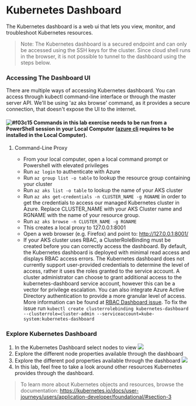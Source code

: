 # Kubernetes Dashboard

The Kubernetes dashboard is a web ui that lets you view, monitor, and troubleshoot Kubernetes resources. 

> Note: The Kubernetes dashboard is a secured endpoint and can only be accessed using the SSH keys for the cluster. Since cloud shell runs in the browser, it is not possible to tunnel to the dashboard using the steps below.

### Accessing The Dashboard UI

There are multiple ways of accessing Kubernetes dashboard. You can access through kubectl command-line interface or through the master server API. We'll be using 'az aks browse' command, as it provides a secure connection, that doesn't expose the UI to the internet.

#### ![#f03c15](https://placehold.it/15/f03c15/000000?text=+) Commands in this lab exercise needs to be run from a PowerShell session in your Local Computer ([azure cli](https://docs.microsoft.com/en-us/cli/azure/install-azure-cli-windows?view=azure-cli-latest) requires to be installed in the Local Computer). ####

1. Command-Line Proxy

    * From your local computer, open a local command prompt or Powershell with elevated privileges
    * Run ```az login``` to authenticate with Azure
    * Run ```az group list -o table``` to lookup the resource group containing your cluster
    * Run ```az aks list -o table``` to lookup the name of your AKS cluster
    * Run ```az aks get-credentials -n CLUSTER_NAME -g RGNAME``` in order to get the credentials to access our managed Kubernetes cluster in Azure. Replace CLUSTER_NAME with your AKS Cluster name and RGNAME with the name of your resource group.
    * Run ```az aks browse -n CLUSTER_NAME -g RGNAME```
    * This creates a local proxy to 127.0.0.1:8001
    * Open a web browser (e.g. Firefox) and point to: <http://127.0.0.1:8001/>
    * If your AKS cluster uses RBAC, a ClusterRoleBinding must be created before you can correctly access the dashboard. By default, the Kubernetes dashboard is deployed with minimal read access and displays RBAC access errors. The Kubernetes dashboard does not currently support user-provided credentials to determine the level of access, rather it uses the roles granted to the service account. A cluster administrator can choose to grant additional access to the kubernetes-dashboard service account, however this can be a vector for privilege escalation. You can also integrate Azure Active Directory authentication to provide a more granular level of access. More information can be found at [RBAC Dashboard issue](https://docs.microsoft.com/en-us/azure/aks/kubernetes-dashboard#for-rbac-enabled-clusters). To fix the issue run ```kubectl create clusterrolebinding kubernetes-dashboard --clusterrole=cluster-admin --serviceaccount=kube-system:kubernetes-dashboard```

### Explore Kubernetes Dashboard

1. In the Kubernetes Dashboard select nodes to view
![](img/ui_nodes.png)
2. Explore the different node properties available through the dashboard
3. Explore the different pod properties available through the dashboard ![](img/ui_pods.png)
4. In this lab, feel free to take a look around other resources Kubernetes provides through the dashboard.

> To learn more about Kubernetes objects and resources, browse the documentation: <https://kubernetes.io/docs/user-journeys/users/application-developer/foundational/#section-3>
